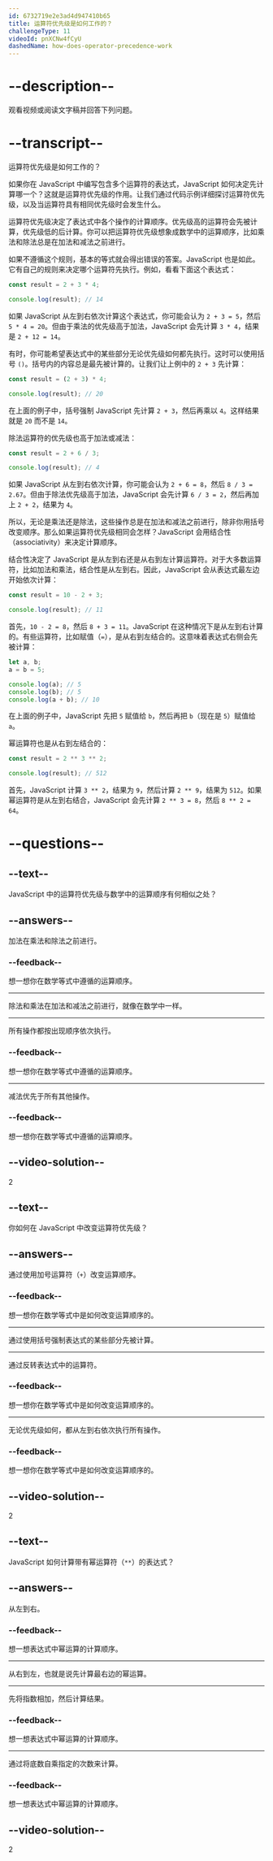 ```yaml
---
id: 6732719e2e3ad4d947410b65
title: 运算符优先级是如何工作的？
challengeType: 11
videoId: pnXCNw4fCyU
dashedName: how-does-operator-precedence-work
---
```


# --description--

观看视频或阅读文字稿并回答下列问题。

# --transcript--

运算符优先级是如何工作的？

如果你在 JavaScript 中编写包含多个运算符的表达式，JavaScript 如何决定先计算哪一个？这就是运算符优先级的作用。让我们通过代码示例详细探讨运算符优先级，以及当运算符具有相同优先级时会发生什么。

运算符优先级决定了表达式中各个操作的计算顺序。优先级高的运算符会先被计算，优先级低的后计算。你可以把运算符优先级想象成数学中的运算顺序，比如乘法和除法总是在加法和减法之前进行。

如果不遵循这个规则，基本的等式就会得出错误的答案。JavaScript 也是如此。它有自己的规则来决定哪个运算符先执行。例如，看看下面这个表达式：

```js
const result = 2 + 3 * 4;

console.log(result); // 14
```

如果 JavaScript 从左到右依次计算这个表达式，你可能会认为 `2 + 3 = 5`，然后 `5 * 4 = 20`。但由于乘法的优先级高于加法，JavaScript 会先计算 `3 * 4`，结果是 `2 + 12 = 14`。

有时，你可能希望表达式中的某些部分无论优先级如何都先执行。这时可以使用括号 `()`。括号内的内容总是最先被计算的。让我们让上例中的 `2 + 3` 先计算：

```js
const result = (2 + 3) * 4;

console.log(result); // 20
```

在上面的例子中，括号强制 JavaScript 先计算 `2 + 3`，然后再乘以 `4`。这样结果就是 `20` 而不是 `14`。

除法运算符的优先级也高于加法或减法：

```js
const result = 2 + 6 / 3;

console.log(result); // 4
```

如果 JavaScript 从左到右依次计算，你可能会认为 `2 + 6 = 8`，然后 `8 / 3 = 2.67`。但由于除法优先级高于加法，JavaScript 会先计算 `6 / 3 = 2`，然后再加上 `2 + 2`，结果为 `4`。

所以，无论是乘法还是除法，这些操作总是在加法和减法之前进行，除非你用括号改变顺序。那么如果运算符优先级相同会怎样？JavaScript 会用结合性（associativity）来决定计算顺序。

结合性决定了 JavaScript 是从左到右还是从右到左计算运算符。对于大多数运算符，比如加法和乘法，结合性是从左到右。因此，JavaScript 会从表达式最左边开始依次计算：

```js
const result = 10 - 2 + 3;

console.log(result); // 11
```

首先，`10 - 2 = 8`，然后 `8 + 3 = 11`。JavaScript 在这种情况下是从左到右计算的。有些运算符，比如赋值（`=`），是从右到左结合的。这意味着表达式右侧会先被计算：

```js
let a, b;
a = b = 5;

console.log(a); // 5
console.log(b); // 5
console.log(a + b); // 10
```

在上面的例子中，JavaScript 先把 `5` 赋值给 `b`，然后再把 `b`（现在是 `5`）赋值给 `a`。

幂运算符也是从右到左结合的：

```js
const result = 2 ** 3 ** 2;

console.log(result); // 512
```

首先，JavaScript 计算 `3 ** 2`，结果为 `9`，然后计算 `2 ** 9`，结果为 `512`。如果幂运算符是从左到右结合，JavaScript 会先计算 `2 ** 3 = 8`，然后 `8 ** 2 = 64`。

# --questions--

## --text--

JavaScript 中的运算符优先级与数学中的运算顺序有何相似之处？

## --answers--

加法在乘法和除法之前进行。

### --feedback--

想一想你在数学等式中遵循的运算顺序。

---

除法和乘法在加法和减法之前进行，就像在数学中一样。

---

所有操作都按出现顺序依次执行。

### --feedback--

想一想你在数学等式中遵循的运算顺序。

---

减法优先于所有其他操作。

### --feedback--

想一想你在数学等式中遵循的运算顺序。

## --video-solution--

2

## --text--

你如何在 JavaScript 中改变运算符优先级？

## --answers--

通过使用加号运算符（`+`）改变运算顺序。

### --feedback--

想一想你在数学等式中是如何改变运算顺序的。

---

通过使用括号强制表达式的某些部分先被计算。

---

通过反转表达式中的运算符。

### --feedback--

想一想你在数学等式中是如何改变运算顺序的。

---

无论优先级如何，都从左到右依次执行所有操作。

### --feedback--

想一想你在数学等式中是如何改变运算顺序的。

## --video-solution--

2

## --text--

JavaScript 如何计算带有幂运算符（`**`）的表达式？

## --answers--

从左到右。

### --feedback--

想一想表达式中幂运算的计算顺序。

---

从右到左，也就是说先计算最右边的幂运算。

---

先将指数相加，然后计算结果。

### --feedback--

想一想表达式中幂运算的计算顺序。

---

通过将底数自乘指定的次数来计算。

### --feedback--

想一想表达式中幂运算的计算顺序。

## --video-solution--

2

